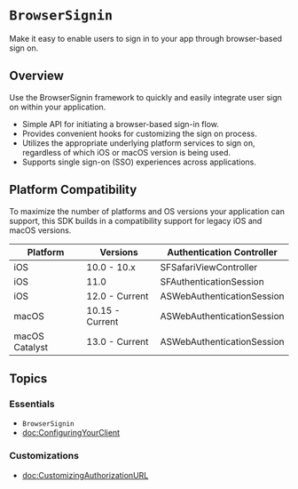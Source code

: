 # ``BrowserSignin``

Make it easy to enable users to sign in to your app through browser-based sign on.

## Overview

Use the BrowserSignin framework to quickly and easily integrate user sign on within your application.

* Simple API for initiating a browser-based sign-in flow.
* Provides convenient hooks for customizing the sign on process.
* Utilizes the appropriate underlying platform services to sign on, regardless of which iOS or macOS version is being used.
* Supports single sign-on (SSO) experiences across applications.

## Platform Compatibility

To maximize the number of platforms and OS versions your application can support, this SDK builds in a compatibility support for legacy iOS and macOS versions.

Platform | Versions | Authentication Controller |
---|---|---
iOS | 10.0 - 10.x | SFSafariViewController 
iOS | 11.0 | SFAuthenticationSession 
iOS | 12.0 - Current | ASWebAuthenticationSession 
macOS | 10.15 - Current | ASWebAuthenticationSession
macOS Catalyst  | 13.0 - Current | ASWebAuthenticationSession

## Topics

### Essentials

- ``BrowserSignin``
- <doc:ConfiguringYourClient>

### Customizations

- <doc:CustomizingAuthorizationURL>

